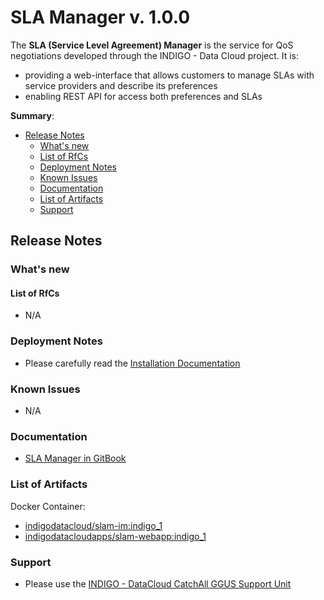 # SLA Manager v. 1.0.0

The **SLA (Service Level Agreement) Manager** is the service for QoS negotiations developed through the INDIGO - Data Cloud project. It is:
* providing a web-interface that allows customers to manage SLAs with service providers and describe its preferences
* enabling REST API for access both preferences and SLAs

**Summary**:
* [Release Notes](#id1)
  * [What's new](#id2)
  * [List of RfCs](#id3)
  * [Deployment Notes](#id4)
  * [Known Issues](#id5)
  * [Documentation](#id6)
  * [List of Artifacts](#id7)
  * [Support](#id8)


<a id="id1"></a>
## Release Notes

<a id="id2"></a>
### What's new

<a id="id3"></a>
#### List of RfCs 

* N/A

<a id="id4"></a>
### Deployment Notes

* Please carefully read the [Installation Documentation](https://indigo-dc.gitbooks.io/slam/content/installation.html)

<a id="id5"></a>
### Known Issues

* N/A

<a id="id6"></a>
### Documentation

* [SLA Manager in GitBook](https://indigo-dc.gitbooks.io/slam/content/)

<a id="id7"></a>
### List of Artifacts

Docker Container:
* [indigodatacloud/slam-im:indigo_1](https://hub.docker.com/r/indigodatacloud/slam/)
* [indigodatacloudapps/slam-webapp:indigo_1](https://hub.docker.com/r/indigodatacloudapps/slam-webapp/)

<a id="id8"></a>
### Support

* Please use the [INDIGO - DataCloud CatchAll GGUS Support Unit](
https://wiki.egi.eu/wiki/GGUS:INDIGO_DataCloud_Catch-all_FAQ)